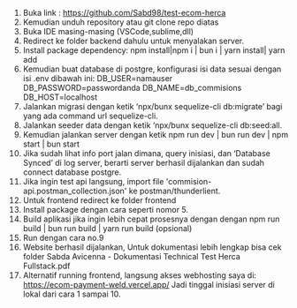 1. Buka link : https://github.com/Sabd98/test-ecom-herca
2. Kemudian unduh repository atau git clone repo diatas
3. Buka IDE masing-masing (VSCode,sublime,dll) 
4. Redirect ke folder backend dahulu untuk menyalakan server. 
5. Install package dependency: npm install|npm i | bun i | yarn install| yarn add 
6. Kemudian buat database di postgre, konfigurasi isi data sesuai dengan isi .env dibawah ini:
DB_USER=namauser
DB_PASSWORD=passwordanda
DB_NAME=db_commisions
DB_HOST=localhost
7. Jalankan migrasi dengan ketik ‘npx/bunx sequelize-cli db:migrate’ bagi yang ada command url sequelize-cli.
8. Jalankan seeder data dengan ketik ‘npx/bunx sequelize-cli db:seed:all.
9. Kemudian jalankan server dengan ketik npm run dev | bun run dev | npm start | bun start 
10. Jika sudah lihat info port jalan dimana, query inisiasi, dan ‘Database Synced’ di log server, berarti server berhasil dijalankan dan sudah connect database postgre.
11. Jika ingin test api langsung, import file 'commision-api.postman_collection.json' ke postman/thunderlient.
12. Untuk frontend redirect ke folder frontend
13. Install package dengan cara seperti nomor 5.
14. Build aplikasi jika ingin lebih cepat prosesnya dengan dengan npm run build | bun run build | yarn run build (opsional) 
15. Run dengan cara no.9
16. Website berhasil dijalankan, Untuk dokumentasi lebih lengkap bisa cek folder Sabda Avicenna - Dokumentasi Technical Test Herca Fullstack.pdf
17. Alternatif running frontend, langsung akses webhosting saya di: https://ecom-payment-weld.vercel.app/
Jadi tinggal inisiasi server di lokal dari cara 1 sampai 10.
